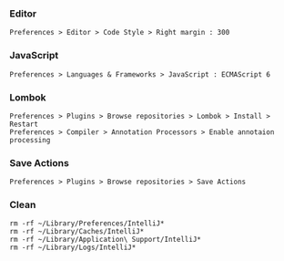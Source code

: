 ### Editor
```
Preferences > Editor > Code Style > Right margin : 300
```

### JavaScript
```
Preferences > Languages & Frameworks > JavaScript : ECMAScript 6
```

### Lombok
```
Preferences > Plugins > Browse repositories > Lombok > Install > Restart
Preferences > Compiler > Annotation Processors > Enable annotaion processing
```

### Save Actions
```
Preferences > Plugins > Browse repositories > Save Actions
```

### Clean
```
rm -rf ~/Library/Preferences/IntelliJ*
rm -rf ~/Library/Caches/IntelliJ*
rm -rf ~/Library/Application\ Support/IntelliJ*
rm -rf ~/Library/Logs/IntelliJ*
```

